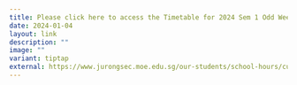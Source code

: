 ```yaml
---
title: Please click here to access the Timetable for 2024 Sem 1 Odd Week Timetable
date: 2024-01-04
layout: link
description: ""
image: ""
variant: tiptap
external: https://www.jurongsec.moe.edu.sg/our-students/school-hours/curriculum-hours/
---
```

